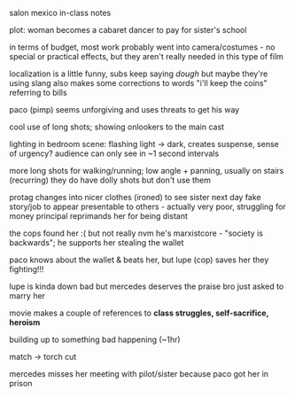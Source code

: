 salon mexico in-class notes

plot: woman becomes a cabaret dancer to pay for sister's school

in terms of budget, most work probably went into camera/costumes - no special or practical effects, but they aren't really needed in this type of film

localization is a little funny, subs keep saying *dough* but maybe they're using slang
also makes some corrections to words
"i'll keep the coins" referring to bills

paco (pimp) seems unforgiving and uses threats to get his way

cool use of long shots; showing onlookers to the main cast

lighting in bedroom scene: flashing light -> dark, creates suspense, sense of urgency?
audience can only see in ~1 second intervals

more long shots for walking/running; low angle + panning, usually on stairs (recurring)
they do have dolly shots but don't use them

protag changes into nicer clothes (ironed) to see sister next day
fake story/job to appear presentable to others - actually very poor, struggling for money
principal reprimands her for being distant

the cops found her :( but not really
nvm he's marxistcore - "society is backwards"; he supports her stealing the wallet

paco knows about the wallet & beats her, but lupe (cop) saves her
they fighting!!!

lupe is kinda down bad but mercedes deserves the praise
bro just asked to marry her

movie makes a couple of references to **class struggles, self-sacrifice, heroism**

building up to something bad happening (~1hr)

match -> torch cut

mercedes misses her meeting with pilot/sister because paco got her in prison